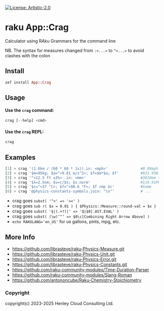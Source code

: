 [![License: Artistic-2.0](https://img.shields.io/badge/License-Artistic%202.0-0298c3.svg)](https://opensource.org/licenses/Artistic-2.0)

# raku App::Crag

Calculator using RAku Grammars for the command line

NB. The syntax for measures changed from `:<...>` to `^<...>` to avoid clashes with the colon

## Install
```raku
zef install App::Crag
```

## Usage
#### Use the `crag` command:
```raku
crag [--help] <cmd>
```
#### Use the `crag` REPL:
```raku
crag
```

## Examples
```raku
[1] > crag '(1.6km / (60 * 60 * 1s)).in: <mph>'               #0.99mph
[2] > crag '$m=95kg; $a=^<9.81 m/s^2>; $f=$m*$a; $f'          #931.95N
[3] > crag '^<12.5 ft ±3%> .in: <mm>'                         #3810mm ±114.3
[4] > crag '$λ=2.5nm; $ν=c/$λ; $ν.norm'                       #119.91PHz
[5] > crag '$c=^<37 °C>; $f=^<98.6 °F>; $f cmp $c'            #Same
[6] > crag '@physics-constants-symbols.join: "\n"'            # ...
```
- crag goes ```subst( '^<' => '♎️<' )``` 
- crag goes ```sub r( $x = 0.01 ) { $Physics::Measure::round-val = $x }```
- crag goes ```subst( '§|(.+?)|' => 'Q|$0|.AST.EVAL' )```
- crag goes ```subst( (\w)’^’ => $0\c[Combining Right Arrow Above] )```
- ```echo RAKULANG='en_US'``` for us gallons, pints, mpg, etc.

## More Info
- https://github.com/librasteve/raku-Physics-Measure.git
- https://github.com/librasteve/raku-Physics-Unit.git
- https://github.com/librasteve/raku-Physics-Error.git
- https://github.com/librasteve/raku-Physics-Constants.git
- https://github.com/raku-community-modules/Time-Duration-Parser
- https://github.com/raku-community-modules/Slang-Roman
- https://github.com/antononcube/Raku-Chemistry-Stoichiometry

### Copyright
copyright(c) 2023-2025 Henley Cloud Consulting Ltd.
